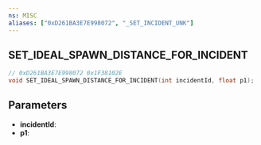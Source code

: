 ```yaml
---
ns: MISC
aliases: ["0xD261BA3E7E998072", "_SET_INCIDENT_UNK"]
---
```

## SET_IDEAL_SPAWN_DISTANCE_FOR_INCIDENT

```c
// 0xD261BA3E7E998072 0x1F38102E
void SET_IDEAL_SPAWN_DISTANCE_FOR_INCIDENT(int incidentId, float p1);
```

## Parameters
* **incidentId**: 
* **p1**: 

